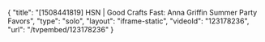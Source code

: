 {
    "title": "[1508441819] HSN | Good Crafts Fast: Anna Griffin Summer Party Favors",
    "type": "solo",
    "layout": "iframe-static",
    "videoId": "123178236",
    "url": "\/tvpembed\/123178236"
}